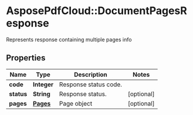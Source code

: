 ﻿# AsposePdfCloud::DocumentPagesResponse
Represents response containing multiple pages info

## Properties
Name | Type | Description | Notes
------------ | ------------- | ------------- | -------------
**code** | **Integer** | Response status code. | 
**status** | **String** | Response status. | [optional] 
**pages** | [**Pages**](Pages.md) | Page object | [optional] 


